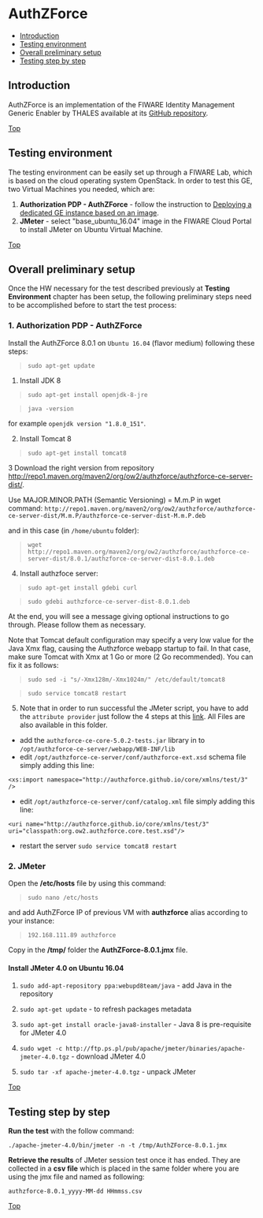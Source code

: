 # AuthZForce #

* [Introduction](#introduction)
* [Testing environment](#testing-environment)
* [Overall preliminary setup](#overall-preliminary-setup)
* [Testing step by step](#testing-step-by-step)


## Introduction ##

AuthZForce is an implementation of the FIWARE Identity Management Generic Enabler by THALES available at its [GitHub repository](https://github.com/authzforce). 

[Top](#authzforce)

## Testing environment ##

The testing environment can be easily set up through a FIWARE Lab, which is based on the cloud operating system OpenStack. 
In order to test this GE, two Virtual Machines you needed, which are: 

1. **Authorization PDP - AuthZForce** - follow the instruction to [Deploying a dedicated GE instance based on an image](https://catalogue.fiware.org/enablers/authorization-pdp-authzforce/creating-instances).
2. **JMeter** - select "base_ubuntu_16.04" image in the FIWARE Cloud Portal to install JMeter on Ubuntu Virtual Machine.

[Top](#authzforce)

## Overall preliminary setup ##

Once the HW necessary for the test described previously at **Testing Environment** chapter has been setup, the following preliminary steps need to be accomplished before to start the test process:


### 1. Authorization PDP - AuthZForce ###

Install the AuthZForce 8.0.1 on `Ubuntu 16.04` (flavor medium) following these steps:

> `sudo apt-get update`

1. Install JDK 8 

> `sudo apt-get install openjdk-8-jre`

> `java -version`

for example `openjdk version "1.8.0_151"`.

2. Install Tomcat 8

> `sudo apt-get install tomcat8`

3 Download the right version from repository http://repo1.maven.org/maven2/org/ow2/authzforce/authzforce-ce-server-dist/.

Use MAJOR.MINOR.PATH (Semantic Versioning) = M.m.P in wget command: `http://repo1.maven.org/maven2/org/ow2/authzforce/authzforce-ce-server-dist/M.m.P/authzforce-ce-server-dist-M.m.P.deb`

and in this case (in `/home/ubuntu` folder):

> `wget http://repo1.maven.org/maven2/org/ow2/authzforce/authzforce-ce-server-dist/8.0.1/authzforce-ce-server-dist-8.0.1.deb`

4. Install authzfoce server:

> `sudo apt-get install gdebi curl`

> `sudo gdebi authzforce-ce-server-dist-8.0.1.deb`

At the end, you will see a message giving optional instructions to go through. Please follow them as necessary.

Note that Tomcat default configuration may specify a very low value for the Java Xmx flag, causing the Authzforce webapp startup to fail. In that case, make sure Tomcat with Xmx at 1 Go or more (2 Go recommended). You can fix it as follows:

> `sudo sed -i "s/-Xmx128m/-Xmx1024m/" /etc/default/tomcat8`

> `sudo service tomcat8 restart`

5. Note that in order to run successful the JMeter script, you have to add the `attribute provider` just follow the 4 steps at this [link](http://authzforce-ce-fiware.readthedocs.io/en/latest/UserAndProgrammersGuide.html#integrating-an-attribute-provider-into-authzforce-server). All Files are also available in this folder.

* add the `authzforce-ce-core-5.0.2-tests.jar` library in to `/opt/authzforce-ce-server/webapp/WEB-INF/lib`
* edit `/opt/authzforce-ce-server/conf/authzforce-ext.xsd` schema file simply adding this line:
	
`<xs:import namespace="http://authzforce.github.io/core/xmlns/test/3" />`

* edit `/opt/authzforce-ce-server/conf/catalog.xml` file simply adding this line:

`<uri
 name="http://authzforce.github.io/core/xmlns/test/3" uri="classpath:org.ow2.authzforce.core.test.xsd"/>`
 
 * restart the server `sudo service tomcat8 restart`


### 2. JMeter ###

Open the **/etc/hosts** file by using this command:

> `sudo nano /etc/hosts` 

and add AuthZForce IP of previous VM with **authzforce** alias according to your instance: 

> `192.168.111.89 authzforce`


Copy in the **/tmp/** folder the **AuthZForce-8.0.1.jmx** file.


#### Install JMeter 4.0 on Ubuntu 16.04 ####

1. `sudo add-apt-repository ppa:webupd8team/java` - add Java in the repository

2. `sudo apt-get update` - to refresh packages metadata

3. `sudo apt-get install oracle-java8-installer` - Java 8 is pre-requisite for JMeter 4.0

4. `sudo wget -c http://ftp.ps.pl/pub/apache/jmeter/binaries/apache-jmeter-4.0.tgz` - download JMeter 4.0

5. `sudo tar -xf apache-jmeter-4.0.tgz` - unpack JMeter

[Top](#authzforce)

## Testing step by step ##

**Run the test** with the follow command: 

`./apache-jmeter-4.0/bin/jmeter -n -t /tmp/AuthZForce-8.0.1.jmx`

**Retrieve the results** of JMeter session test once it has ended. They are collected in a **csv file** which is placed in the same folder where you are using the jmx file and named as following: 

`authzforce-8.0.1_yyyy-MM-dd HHmmss.csv`

[Top](#authzforce)